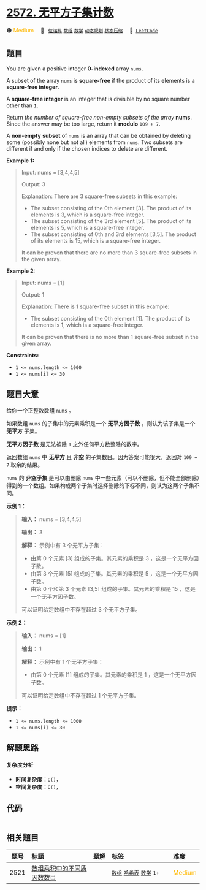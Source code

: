 # [2572. 无平方子集计数](https://leetcode.com/problems/count-the-number-of-square-free-subsets)

🟠 <font color=#ffb800>Medium</font>&emsp; 🔖&ensp; [`位运算`](/outline/tag/bit-manipulation.md) [`数组`](/outline/tag/array.md) [`数学`](/outline/tag/math.md) [`动态规划`](/outline/tag/dynamic-programming.md) [`状态压缩`](/outline/tag/bitmask.md)&emsp; 🔗&ensp;[`LeetCode`](https://leetcode.com/problems/count-the-number-of-square-free-subsets)

## 题目

You are given a positive integer **0-indexed**  array `nums`.

A subset of the array `nums` is **square-free** if the product of its elements
is a **square-free integer**.

A **square-free integer** is an integer that is divisible by no square number
other than `1`.

Return _the number of square-free non-empty subsets of the array_ **nums**.
Since the answer may be too large, return it **modulo** `109 + 7`.

A **non-empty**  **subset** of `nums` is an array that can be obtained by
deleting some (possibly none but not all) elements from `nums`. Two subsets
are different if and only if the chosen indices to delete are different.



**Example 1:**

> Input: nums = [3,4,4,5]
> 
> Output: 3
> 
> Explanation: There are 3 square-free subsets in this example:
> - The subset consisting of the 0th element [3]. The product of its elements is 3, which is a square-free integer.
> - The subset consisting of the 3rd element [5]. The product of its elements is 5, which is a square-free integer.
> - The subset consisting of 0th and 3rd elements [3,5]. The product of its elements is 15, which is a square-free integer.
> 
> It can be proven that there are no more than 3 square-free subsets in the given array.

**Example 2:**

> Input: nums = [1]
> 
> Output: 1
> 
> Explanation: There is 1 square-free subset in this example:
> - The subset consisting of the 0th element [1]. The product of its elements is 1, which is a square-free integer.
> 
> It can be proven that there is no more than 1 square-free subset in the given array.

**Constraints:**

  * `1 <= nums.length <= 1000`
  * `1 <= nums[i] <= 30`


## 题目大意

给你一个正整数数组 `nums` 。

如果数组 `nums` 的子集中的元素乘积是一个 **无平方因子数** ，则认为该子集是一个 **无平方** 子集。

**无平方因子数** 是无法被除 `1` 之外任何平方数整除的数字。

返回数组 `nums` 中 **无平方** 且 **非空** 的子集数目。因为答案可能很大，返回对 `109 + 7` 取余的结果。

`nums` 的 **非空子集** 是可以由删除 `nums`
中一些元素（可以不删除，但不能全部删除）得到的一个数组。如果构成两个子集时选择删除的下标不同，则认为这两个子集不同。



**示例 1：**

> 
> 
> 
> 
> 
> **输入：** nums = [3,4,4,5]
> 
> **输出：** 3
> 
> **解释：** 示例中有 3 个无平方子集：
> - 由第 0 个元素 [3] 组成的子集。其元素的乘积是 3 ，这是一个无平方因子数。
> - 由第 3 个元素 [5] 组成的子集。其元素的乘积是 5 ，这是一个无平方因子数。
> - 由第 0 个和第 3 个元素 [3,5] 组成的子集。其元素的乘积是 15 ，这是一个无平方因子数。
> 
> 可以证明给定数组中不存在超过 3 个无平方子集。

**示例 2：**

> 
> 
> 
> 
> 
> **输入：** nums = [1]
> 
> **输出：** 1
> 
> **解释：** 示例中有 1 个无平方子集：
> - 由第 0 个元素 [1] 组成的子集。其元素的乘积是 1 ，这是一个无平方因子数。
> 
> 可以证明给定数组中不存在超过 1 个无平方子集。



**提示：**

  * `1 <= nums.length <= 1000`
  * `1 <= nums[i] <= 30`


## 解题思路

#### 复杂度分析

- **时间复杂度**：`O()`，
- **空间复杂度**：`O()`，

## 代码

```javascript

```

## 相关题目

<!-- prettier-ignore -->
| 题号 | 标题 | 题解 | 标签 | 难度 |
| :------: | :------ | :------: | :------ | :------ |
| 2521 | [数组乘积中的不同质因数数目](https://leetcode.com/problems/distinct-prime-factors-of-product-of-array) |  |  [`数组`](/outline/tag/array.md) [`哈希表`](/outline/tag/hash-table.md) [`数学`](/outline/tag/math.md) `1+` | <font color=#ffb800>Medium</font> |

<style>
.blue {
    background-color: #096dd9;
    padding: 0.25rem 0.5rem;
    margin: 0;
    font-size: 0.85em;
    border-radius: 3px;
    color: white;
    font-weight: 500;
}
table th:first-of-type { width: 10%; }
table th:nth-of-type(2) { width: 35%; }
table th:nth-of-type(3) { width: 10%; }
table th:nth-of-type(4) { width: 35%; }
table th:nth-of-type(5) { width: 10%; }
</style>
